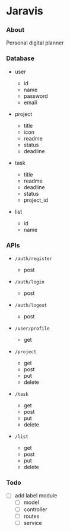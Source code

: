 # Jaravis
### About
Personal digital planner

### Database
- user
    - id
    - name
    - password
    - email

- project
    - title
    - icon
    - readme
    - status    
    - deadline

- task
    - title
    - readme
    - deadline
    - status
    - project_id

- list
    - id
    - name

### APIs

- `/auth/register`
    - post
    
- `/auth/login`
    - post

- `/auth/logout`
    - post

- `/user/profile`
    - get

- `/project`
    - get
    - post
    - put
    - delete
    
- `/task`
    - get
    - post
    - put
    - delete
    
- `/list`
    - get
    - post
    - put
    - delete

### Todo 
- [ ] add label module
    - [ ] model
    - [ ] controller
    - [ ] routes
    - [ ] service
